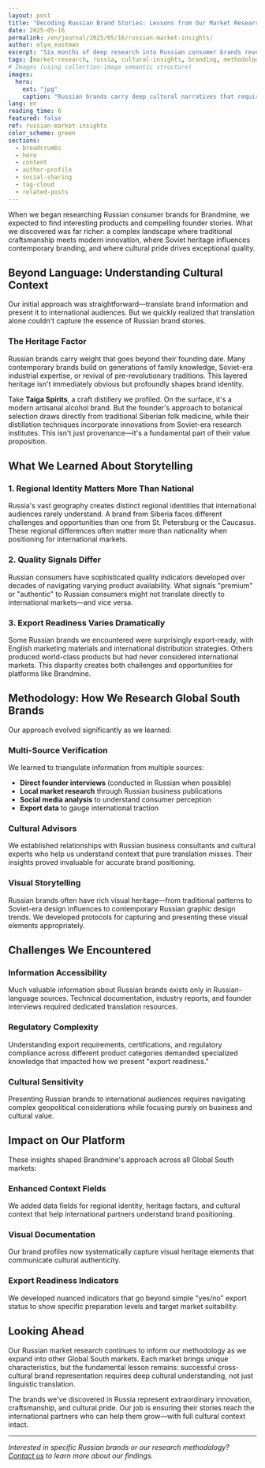 ```yaml
---
layout: post
title: "Decoding Russian Brand Stories: Lessons from Our Market Research"
date: 2025-05-16
permalink: /en/journal/2025/05/16/russian-market-insights/
author: olya_eastman
excerpt: "Six months of deep research into Russian consumer brands revealed patterns and cultural insights that transformed how we approach Global South storytelling."
tags: [market-research, russia, cultural-insights, branding, methodology]
# Images (using collection-image semantic structure)
images:
  hero:
    ext: "jpg"
    caption: "Russian brands carry deep cultural narratives that require careful interpretation"
lang: en
reading_time: 6
featured: false
ref: russian-market-insights
color_scheme: green
sections:
  - breadcrumbs
  - hero
  - content
  - author-profile
  - social-sharing
  - tag-cloud
  - related-posts
---
```


When we began researching Russian consumer brands for Brandmine, we expected to find interesting products and compelling founder stories. What we discovered was far richer: a complex landscape where traditional craftsmanship meets modern innovation, where Soviet heritage influences contemporary branding, and where cultural pride drives exceptional quality.

## Beyond Language: Understanding Cultural Context

Our initial approach was straightforward—translate brand information and present it to international audiences. But we quickly realized that translation alone couldn't capture the essence of Russian brand stories.

### The Heritage Factor

Russian brands carry weight that goes beyond their founding date. Many contemporary brands build on generations of family knowledge, Soviet-era industrial expertise, or revival of pre-revolutionary traditions. This layered heritage isn't immediately obvious but profoundly shapes brand identity.

Take **Taiga Spirits**, a craft distillery we profiled. On the surface, it's a modern artisanal alcohol brand. But the founder's approach to botanical selection draws directly from traditional Siberian folk medicine, while their distillation techniques incorporate innovations from Soviet-era research institutes. This isn't just provenance—it's a fundamental part of their value proposition.

## What We Learned About Storytelling

### 1. Regional Identity Matters More Than National

Russia's vast geography creates distinct regional identities that international audiences rarely understand. A brand from Siberia faces different challenges and opportunities than one from St. Petersburg or the Caucasus. These regional differences often matter more than nationality when positioning for international markets.

### 2. Quality Signals Differ

Russian consumers have sophisticated quality indicators developed over decades of navigating varying product availability. What signals "premium" or "authentic" to Russian consumers might not translate directly to international markets—and vice versa.

### 3. Export Readiness Varies Dramatically

Some Russian brands we encountered were surprisingly export-ready, with English marketing materials and international distribution strategies. Others produced world-class products but had never considered international markets. This disparity creates both challenges and opportunities for platforms like Brandmine.

## Methodology: How We Research Global South Brands

Our approach evolved significantly as we learned:

### Multi-Source Verification

We learned to triangulate information from multiple sources:
- **Direct founder interviews** (conducted in Russian when possible)
- **Local market research** through Russian business publications
- **Social media analysis** to understand consumer perception
- **Export data** to gauge international traction

### Cultural Advisors

We established relationships with Russian business consultants and cultural experts who help us understand context that pure translation misses. Their insights proved invaluable for accurate brand positioning.

### Visual Storytelling

Russian brands often have rich visual heritage—from traditional patterns to Soviet-era design influences to contemporary Russian graphic design trends. We developed protocols for capturing and presenting these visual elements appropriately.

## Challenges We Encountered

### Information Accessibility

Much valuable information about Russian brands exists only in Russian-language sources. Technical documentation, industry reports, and founder interviews required dedicated translation resources.

### Regulatory Complexity

Understanding export requirements, certifications, and regulatory compliance across different product categories demanded specialized knowledge that impacted how we present "export readiness."

### Cultural Sensitivity

Presenting Russian brands to international audiences requires navigating complex geopolitical considerations while focusing purely on business and cultural value.

## Impact on Our Platform

These insights shaped Brandmine's approach across all Global South markets:

### Enhanced Context Fields

We added data fields for regional identity, heritage factors, and cultural context that help international partners understand brand positioning.

### Visual Documentation

Our brand profiles now systematically capture visual heritage elements that communicate cultural authenticity.

### Export Readiness Indicators

We developed nuanced indicators that go beyond simple "yes/no" export status to show specific preparation levels and target market suitability.

## Looking Ahead

Our Russian market research continues to inform our methodology as we expand into other Global South markets. Each market brings unique characteristics, but the fundamental lesson remains: successful cross-cultural brand representation requires deep cultural understanding, not just linguistic translation.

The brands we've discovered in Russia represent extraordinary innovation, craftsmanship, and cultural pride. Our job is ensuring their stories reach the international partners who can help them grow—with full cultural context intact.

---

*Interested in specific Russian brands or our research methodology? [Contact us](/en/about/#contact) to learn more about our findings.*